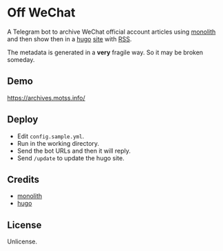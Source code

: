 # Off WeChat

A Telegram bot to archive WeChat official account articles using [monolith](https://github.com/Y2Z/monolith) and then show then in a [hugo](https://github.com/gohugoio/hugo/) [site](https://archives.motss.info/) with [RSS](https://archives.motss.info/index.xml).

The metadata is generated in a **very** fragile way. So it may be broken someday.

## Demo

https://archives.motss.info/

## Deploy

- Edit `config.sample.yml`.
- Run in the working directory.
- Send the bot URLs and then it will reply.
- Send `/update` to update the hugo site.

## Credits

- [monolith](https://github.com/Y2Z/monolith)
- [hugo](https://github.com/gohugoio/hugo/)

## License

Unlicense.
